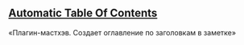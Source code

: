 ## [Automatic Table Of Contents](https://obsidian.md/plugins?id=automatic-table-of-contents)

«Плагин-мастхэв. Создает оглавление по заголовкам в заметке»
